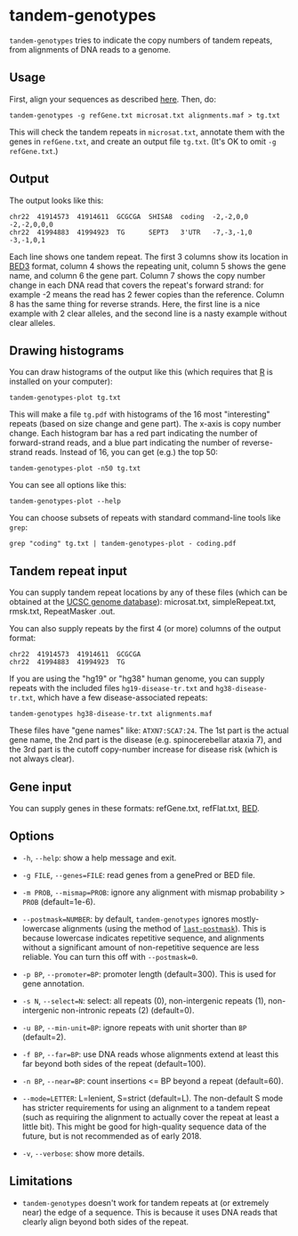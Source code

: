 # tandem-genotypes

`tandem-genotypes` tries to indicate the copy numbers of tandem
repeats, from alignments of DNA reads to a genome.

## Usage

First, align your sequences as described
[here](https://github.com/mcfrith/last-rna/blob/master/last-long-reads.md).
Then, do:

    tandem-genotypes -g refGene.txt microsat.txt alignments.maf > tg.txt

This will check the tandem repeats in `microsat.txt`, annotate them
with the genes in `refGene.txt`, and create an output file `tg.txt`.
(It's OK to omit `-g refGene.txt`.)

## Output

The output looks like this:

    chr22  41914573  41914611  GCGCGA  SHISA8  coding  -2,-2,0,0   -2,-2,0,0,0
    chr22  41994883  41994923  TG      SEPT3   3'UTR   -7,-3,-1,0  -3,-1,0,1

Each line shows one tandem repeat.  The first 3 columns show its
location in [BED3](https://genome.ucsc.edu/FAQ/FAQformat.html#format1)
format, column 4 shows the repeating unit, column 5 shows the gene
name, and column 6 the gene part.  Column 7 shows the copy number
change in each DNA read that covers the repeat's forward strand: for
example -2 means the read has 2 fewer copies than the reference.
Column 8 has the same thing for reverse strands.  Here, the first line
is a nice example with 2 clear alleles, and the second line is a nasty
example without clear alleles.

## Drawing histograms

You can draw histograms of the output like this (which requires that
[R](https://www.r-project.org/) is installed on your computer):

    tandem-genotypes-plot tg.txt

This will make a file `tg.pdf` with histograms of the 16 most
"interesting" repeats (based on size change and gene part).  The
x-axis is copy number change.  Each histogram bar has a red part
indicating the number of forward-strand reads, and a blue part
indicating the number of reverse-strand reads.  Instead of 16, you can
get (e.g.) the top 50:

    tandem-genotypes-plot -n50 tg.txt

You can see all options like this:

    tandem-genotypes-plot --help

You can choose subsets of repeats with standard command-line tools
like `grep`:

    grep "coding" tg.txt | tandem-genotypes-plot - coding.pdf

## Tandem repeat input

You can supply tandem repeat locations by any of these files (which
can be obtained at the [UCSC genome
database](http://genome.ucsc.edu/)): microsat.txt, simpleRepeat.txt,
rmsk.txt, RepeatMasker .out.

You can also supply repeats by the first 4 (or more) columns of the
output format:

    chr22  41914573  41914611  GCGCGA
    chr22  41994883  41994923  TG

If you are using the "hg19" or "hg38" human genome, you can supply
repeats with the included files `hg19-disease-tr.txt` and
`hg38-disease-tr.txt`, which have a few disease-associated repeats:

    tandem-genotypes hg38-disease-tr.txt alignments.maf

These files have "gene names" like: `ATXN7:SCA7:24`.  The 1st part is
the actual gene name, the 2nd part is the disease
(e.g. spinocerebellar ataxia 7), and the 3rd part is the cutoff
copy-number increase for disease risk (which is not always clear).

## Gene input

You can supply genes in these formats: refGene.txt, refFlat.txt,
[BED](https://genome.ucsc.edu/FAQ/FAQformat.html#format1).

## Options

- `-h`, `--help`: show a help message and exit.

- `-g FILE`, `--genes=FILE`: read genes from a genePred or BED file.

- `-m PROB`, `--mismap=PROB`: ignore any alignment with mismap
  probability > `PROB` (default=1e-6).

- `--postmask=NUMBER`: by default, `tandem-genotypes` ignores
  mostly-lowercase alignments (using the method of
  [`last-postmask`](http://last.cbrc.jp/doc/last-postmask.html)).
  This is because lowercase indicates repetitive sequence, and
  alignments without a significant amount of non-repetitive sequence
  are less reliable.  You can turn this off with `--postmask=0`.

- `-p BP`, `--promoter=BP`: promoter length (default=300).  This is
  used for gene annotation.

- `-s N`, `--select=N`: select: all repeats (0), non-intergenic
  repeats (1), non-intergenic non-intronic repeats (2) (default=0).

- `-u BP`, `--min-unit=BP`: ignore repeats with unit shorter than `BP`
  (default=2).

- `-f BP`, `--far=BP`: use DNA reads whose alignments extend at least
  this far beyond both sides of the repeat (default=100).

- `-n BP`, `--near=BP`: count insertions <= BP beyond a repeat
  (default=60).

- `--mode=LETTER`: L=lenient, S=strict (default=L).  The non-default S
  mode has stricter requirements for using an alignment to a tandem
  repeat (such as requiring the alignment to actually cover the repeat
  at least a little bit).  This might be good for high-quality
  sequence data of the future, but is not recommended as of early
  2018.

- `-v`, `--verbose`: show more details.

## Limitations

* `tandem-genotypes` doesn't work for tandem repeats at (or extremely
  near) the edge of a sequence.  This is because it uses DNA reads
  that clearly align beyond both sides of the repeat.
